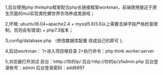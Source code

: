 1,后台使用php thinkphp框架配合php长链接框架workman，前端使用接近于原生页面的mui实现类陀螺世界农场养成类游戏；

2,环境: ubuntu18.04+apache2.4 + mysql5.6(5.6以上需要去掉字段严格检查限制，否则会有错误) + php7.3版本；

3,config/database.php （修改数据库配置 改成自己的即可 );

4,启动workman：
	1>进入项目根目录
	2>执行命令：php think worker:server

5,浏览器打开测试
	前台：htttp://你的ip/
	后台:http://你的ip/zfadmin.php
	    后台登录帐号：admin
        后台登录密码：add8897